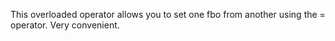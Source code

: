 This overloaded operator allows you to set one fbo from another using the = operator. Very convenient.
